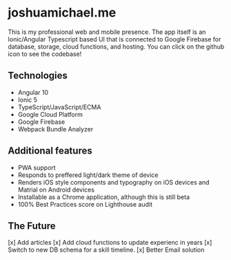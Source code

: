 # joshuamichael.me

This is my professional web and mobile presence. The app itself is an Ionic/Angular Typescript based UI that is connected to Google Firebase for database, storage, cloud functions, and hosting. You can click on the github icon to see the codebase!

## Technologies

* Angular 10
* Ionic 5
* TypeScript/JavaScript/ECMA
* Google Cloud Platform
* Google Firebase
* Webpack Bundle Analyzer

## Additional features

* PWA support
* Responds to preffered light/dark theme of device
* Renders iOS style components and typography on iOS devices and Matrial on Android devices
* Installable as a Chrome application, although this is still beta
* 100% Best Practices score on Lighthouse audit

## The Future

[x] Add articles
[x] Add cloud functions to update experienc in years
[x] Switch to new DB schema for a skill timeline. 
[x] Better Email solution
